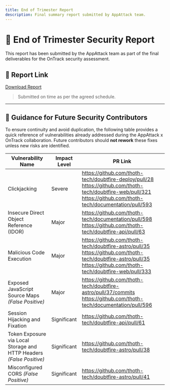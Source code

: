```yaml
---
title: End of Trimester Report
description: Final summary report submitted by AppAttack team.
---
```


# 📘 End of Trimester Security Report

This report has been submitted by the AppAttack team as part of the final deliverables for the OnTrack security assessment.

## 📄 Report Link

[Download Report](./AppAttack%20x%20Thoth%20Tech%20(EOT%20Report)%20(1).pdf)

> Submitted on time as per the agreed schedule.

---

## 🧭 Guidance for Future Security Contributors

To ensure continuity and avoid duplication, the following table provides a quick reference of vulnerabilities already addressed during the AppAttack x OnTrack collaboration. Future contributors should **not rework** these fixes unless new risks are identified.

| Vulnerability Name                                                   | Impact Level  | PR Link     |
| -------------------------------------------------------------------- | ------------- | ----------- |
| Clickjacking                                                         | Severe        | https://github.com/thoth-tech/doubtfire-deploy/pull/28 https://github.com/thoth-tech/doubtfire-web/pull/321 https://github.com/thoth-tech/documentation/pull/593 |
| Insecure Direct Object Reference (IDOR)                              | Major         | https://github.com/thoth-tech/documentation/pull/598 https://github.com/thoth-tech/doubtfire-api/pull/63 |
| Malicious Code Execution                                             | Major         | https://github.com/thoth-tech/doubtfire-astro/pull/35 https://github.com/thoth-tech/doubtfire-astro/pull/35 https://github.com/thoth-tech/doubtfire-web/pull/333 |
| Exposed JavaScript Source Maps _(False Positive)_                    | Major         | https://github.com/thoth-tech/doubtfire-astro/pull/37/commits https://github.com/thoth-tech/documentation/pull/596 |
| Session Hijacking and Fixation                                       | Significant   | https://github.com/thoth-tech/doubtfire-api/pull/61 |
| Token Exposure via Local Storage and HTTP Headers _(False Positive)_ | Significant   | https://github.com/thoth-tech/doubtfire-astro/pull/38 |
| Misconfigured CORS _(False Positive)_                                | Significant   | https://github.com/thoth-tech/doubtfire-astro/pull/41 |